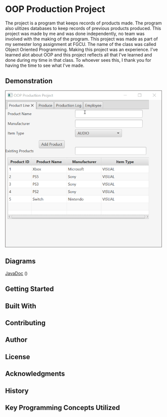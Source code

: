 # OOP Production Project
The project is a program that keeps records of products made. The program also ulitizes databases to keep records of previous products produced.
This project was made by me and was done independently, no team was involved with the making of the program.
This project was made as part of my semester long assignment at FGCU. The name of the class was called Object Oriented Programming.
Making this project was an experience. I've learned alot about OOP and this project reflects all that I've learned and done during my time
in that class. To whoever sees this, I thank you for having the time to see what I've made.

## Demonstration
 ![Alt text](4w4FmSUUr3.gif)

## Diagrams
[JavaDoc](https://bsantiago25.github.io/OOPProduction/javadocs/index.html)
()

## Getting Started


## Built With


## Contributing


## Author


## License


## Acknowledgments


## History


## Key Programming Concepts Utilized
